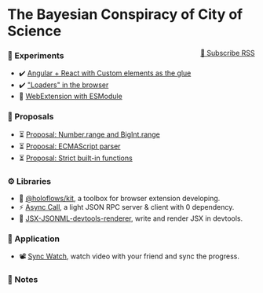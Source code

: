 # The Bayesian Conspiracy of City of Science

<span style="float: right">
    <a href="./atom.xml" target="_blank">🔔 Subscribe RSS</a>
</span>

### 🧪 Experiments

-   ✔️ [Angular + React with Custom elements as the glue](./experiments/2019/may-angular-react-custom-element.md)
-   ✔️ ["Loaders" in the browser](./experiments/2019/sept-loader-in-browser.md)
-   👀 [WebExtension with ESModule](./experiments/2019/sept-web-ext-with-esm.md)

### 💭 Proposals

-   ⏳ [Proposal: Number.range and BigInt.range](./proposals/2019/tc39-number.range.md)
-   ⏳ [Proposal: ECMAScript parser](./proposals/2019/tc39-ecmascript-parser.md)
-   ⏳ [Proposal: Strict built-in functions](./proposals/2019/tc39-strict-built-in-functions.md)

### ⚙ Libraries

-   🧰 [@holoflows/kit](./projects/2019/holoflows-kit.md), a toolbox for browser extension developing.
-   ⚡ [Async Call](./projects/2019/async-call.md), a light JSON RPC server & client with 0 dependency.
-   🎨 [JSX-JSONML-devtools-renderer](./projects/2019/devtools-jsx-render.md), write and render JSX in devtools.

### 📳 Application

-   📽 [Sync Watch](./projects/2019/sync-watch.md), watch video with your friend and sync the progress. <i-badge type="arch"></i-badge>

### 📝 Notes
